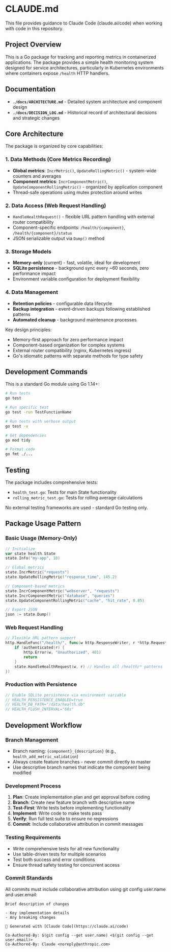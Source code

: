 # CLAUDE.md

This file provides guidance to Claude Code (claude.ai/code) when working with code in this repository.

## Project Overview

This is a Go package for tracking and reporting metrics in containerized applications. The package provides a simple health monitoring system designed for service architectures, particularly in Kubernetes environments where containers expose `/health` HTTP handlers.

## Documentation

- **`./docs/ARCHITECTURE.md`** - Detailed system architecture and component design
- **`./docs/DECISION_LOG.md`** - Historical record of architectural decisions and strategic changes

## Core Architecture

The package is organized by core capabilities:

### 1. Data Methods (Core Metrics Recording)
- **Global metrics**: `IncrMetric()`, `UpdateRollingMetric()` - system-wide counters and averages
- **Component metrics**: `IncrComponentMetric()`, `UpdateComponentRollingMetric()` - organized by application component
- Thread-safe operations using mutex protection around writes

### 2. Data Access (Web Request Handling)  
- `HandleHealthRequest()` - flexible URL pattern handling with external router compatibility
- Component-specific endpoints: `/health/{component}`, `/health/{component}/status`
- JSON serializable output via `Dump()` method

### 3. Storage Models
- **Memory-only** (current) - fast, volatile, ideal for development
- **SQLite persistence** - background sync every ~60 seconds, zero performance impact
- Environment variable configuration for deployment flexibility

### 4. Data Management
- **Retention policies** - configurable data lifecycle  
- **Backup integration** - event-driven backups following established patterns
- **Automated cleanup** - background maintenance processes

Key design principles:
- Memory-first approach for zero performance impact
- Component-based organization for complex systems
- External router compatibility (nginx, Kubernetes ingress)
- Go's idiomatic patterns with separate methods for type safety

## Development Commands

This is a standard Go module using Go 1.14+:

```bash
# Run tests
go test

# Run specific test
go test -run TestFunctionName

# Run tests with verbose output
go test -v

# Get dependencies
go mod tidy

# Format code
go fmt ./...
```

## Testing

The package includes comprehensive tests:
- `health_test.go`: Tests for main State functionality
- `rolling_metric_test.go`: Tests for rolling average calculations

No external testing frameworks are used - standard Go testing only.

## Package Usage Pattern

### Basic Usage (Memory-Only)
```go
// Initialize
var state health.State
state.Info("my-app", 10)

// Global metrics
state.IncrMetric("requests")
state.UpdateRollingMetric("response_time", 145.2)

// Component-based metrics  
state.IncrComponentMetric("webserver", "requests")
state.IncrComponentMetric("database", "queries")
state.UpdateComponentRollingMetric("cache", "hit_rate", 0.85)

// Export JSON
json := state.Dump()
```

### Web Request Handling
```go
// Flexible URL pattern support
http.HandleFunc("/health/", func(w http.ResponseWriter, r *http.Request) {
    if !authenticated(r) {
        http.Error(w, "Unauthorized", 401)
        return
    }
    state.HandleHealthRequest(w, r) // Handles all /health/* patterns
})
```

### Production with Persistence
```go
// Enable SQLite persistence via environment variable
// HEALTH_PERSISTENCE_ENABLED=true
// HEALTH_DB_PATH="/data/health.db"
// HEALTH_FLUSH_INTERVAL="60s"
```

## Development Workflow

### Branch Management
- Branch naming: `{component}_{description}` (e.g., `health_add_metric_validation`)
- Always create feature branches - never commit directly to master
- Use descriptive branch names that indicate the component being modified

### Development Process
1. **Plan**: Create implementation plan and get approval before coding
2. **Branch**: Create new feature branch with descriptive name
3. **Test-First**: Write tests before implementing functionality
4. **Implement**: Write code to make tests pass
5. **Verify**: Run full test suite to ensure no regressions
6. **Commit**: Include collaborative attribution in commit messages

### Testing Requirements
- Write comprehensive tests for all new functionality
- Use table-driven tests for multiple scenarios
- Test both success and error conditions
- Ensure thread safety testing for concurrent access

### Commit Standards
All commits must include collaborative attribution using git config user.name and user.email:
```
Brief description of changes

- Key implementation details
- Any breaking changes

🤖 Generated with [Claude Code](https://claude.ai/code)

Co-Authored-By: $(git config --get user.name) <$(git config --get user.email)>
Co-Authored-By: Claude <noreply@anthropic.com>
```